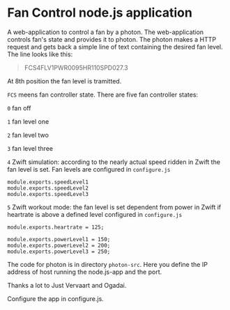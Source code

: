 # Fan Control node.js application

A web-application to control a fan by a photon. The web-application controls fan's state and provides it to photon. The photon makes a HTTP request and gets back a simple line of text containing the desired fan level. The line looks like this: 
> FCS4FLV1PWR0095HR110SPD027.3

At 8th position the fan level is tramitted.

`FCS` meens fan controller state. There are five fan controller states:

`0` fan off

`1` fan level one

`2` fan level two

`3` fan level three

`4` Zwift simulation: according to the nearly actual speed ridden in Zwift the fan level is set. Fan levels are configured in `configure.js` 
```
module.exports.speedLevel1
module.exports.speedLevel2
module.exports.speedLevel3
```

`5` Zwift workout mode: the fan level is set dependent from power in Zwift if heartrate is above a defined level configured in `configure.js`
```
module.exports.heartrate = 125;

module.exports.powerLevel1 = 150;   
module.exports.powerLevel2 = 200;   
module.exports.powerLevel3 = 250;   
```

The code for photon is in directory `photon-src`. Here you define the IP address of host running the node.js-app and the port.

Thanks a lot to Just Vervaart and Ogadai. 

Configure the app in configure.js.

